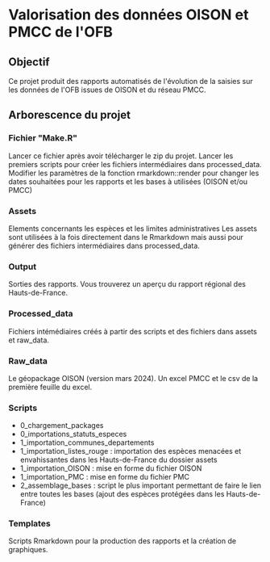 # Valorisation des données OISON et PMCC de l'OFB
## Objectif
Ce projet produit des rapports automatisés de l'évolution de la saisies sur les données de l'OFB issues de OISON et du réseau PMCC. 
## Arborescence du projet
### Fichier "Make.R"
Lancer ce fichier après avoir télécharger le zip du projet. Lancer les premiers scripts pour créer les fichiers intermédiaires dans processed_data.
Modifier les paramètres de la fonction rmarkdown::render pour changer les dates souhaitées pour les rapports et les bases à utilisées (OISON et/ou PMCC)
### Assets
Elements concernants les espèces et les limites administratives
Les assets sont utilisées à la fois directement dans le Rmarkdown mais aussi pour générer des fichiers intermédiaires dans processed_data.
### Output
Sorties des rapports. Vous trouverez un aperçu du rapport régional des Hauts-de-France.
### Processed_data
Fichiers intémédiaires créés à partir des scripts et des fichiers dans assets et raw_data.
### Raw_data
Le géopackage OISON (version mars 2024). Un excel PMCC et le csv de la première feuille du excel.
### Scripts
- 0_chargement_packages
- 0_importations_statuts_especes
- 1_importation_communes_departements
- 1_importation_listes_rouge : importation des espèces menacées et envahissantes dans les Hauts-de-France du dossier assets
- 1_importation_OISON : mise en forme du fichier OISON
- 1_importation_PMC : mise en forme du fichier PMC
- 2_assemblage_bases : script le plus important permettant de faire le lien entre toutes les bases (ajout des espèces protégées dans les Hauts-de-France)
### Templates
Scripts Rmarkdown pour la production des rapports et la création de graphiques.
